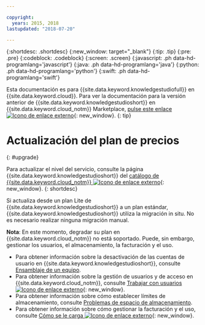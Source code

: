 ```yaml
---

copyright:
  years: 2015, 2018
lastupdated: "2018-07-20"

---
```


{:shortdesc: .shortdesc}
{:new_window: target="_blank"}
{:tip: .tip}
{:pre: .pre}
{:codeblock: .codeblock}
{:screen: .screen}
{:javascript: .ph data-hd-programlang='javascript'}
{:java: .ph data-hd-programlang='java'}
{:python: .ph data-hd-programlang='python'}
{:swift: .ph data-hd-programlang='swift'}

Esta documentación es para {{site.data.keyword.knowledgestudiofull}} en {{site.data.keyword.cloud}}. Para ver la documentación para la versión anterior de {{site.data.keyword.knowledgestudioshort}} en {{site.data.keyword.cloud_notm}} Marketplace, [pulse este enlace ![Icono de enlace externo](../../icons/launch-glyph.svg "Icono de enlace externo")](https://{DomainName}/docs/services/knowledge-studio/upgrade.html){: new_window}.
{: tip}

# Actualización del plan de precios
{: #upgrade}

Para actualizar el nivel del servicio, consulte la página {{site.data.keyword.knowledgestudioshort}} del [catálogo de {{site.data.keyword.cloud_notm}} ![Icono de enlace externo](../../icons/launch-glyph.svg "Icono de enlace externo")](https://{DomainName}/catalog/services/knowledge-studio){: new_window}.
{: shortdesc}

Si actualiza desde un plan Lite de {{site.data.keyword.knowledgestudioshort}} a un plan estándar, {{site.data.keyword.knowledgestudioshort}} utiliza la migración in situ. No es necesario realizar ninguna migración manual.

**Nota**: En este momento, degradar su plan en {{site.data.keyword.cloud_notm}} no está soportado. Puede, sin embargo, gestionar los usuarios, el almacenamiento, la facturación y el uso.
  - Para obtener información sobre la desactivación de las cuentas de usuario en {{site.data.keyword.knowledgestudioshort}}, consulte [Ensamblaje de un equipo](/docs/services/watson-knowledge-studio/team.html#deactivating-user-accounts).
  - Para obtener información sobre la gestión de usuarios y de acceso en {{site.data.keyword.cloud_notm}}, consulte [Trabajar con usuarios ![Icono de enlace externo](../../icons/launch-glyph.svg "Icono de enlace externo")](https://{DomainName}/docs/iam/iamusermanage.html){: new_window}.
  - Para obtener información sobre cómo establecer límites de almacenamiento, consulte [Problemas de espacio de almacenamiento](/docs/services/watson-knowledge-studio/troubleshooting.html#storage).
  - Para obtener información sobre cómo gestionar la facturación y el uso, consulte [Cómo se le carga ![Icono de enlace externo](../../icons/launch-glyph.svg "Icono de enlace externo")](https://{DomainName}/docs/billing-usage/how_charged.html){: new_window}.
